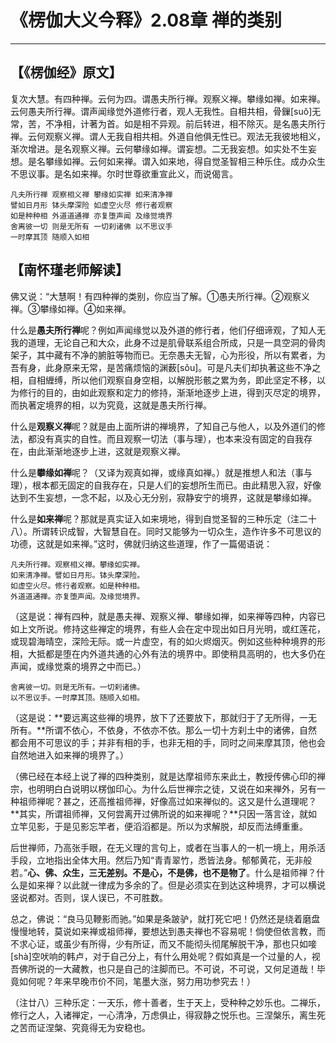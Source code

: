# 《楞伽大义今释》2.08章 禅的类别

------

## 【《楞伽经》原文】

复次大慧。有四种禅。云何为四。谓愚夫所行禅。观察义禅。攀缘如禅。如来禅。云何愚夫所行禅。谓声闻缘觉外道修行者，观人无我性。自相共相，骨鏁[suǒ]无常，苦，不净相，计著为首。如是相不异观。前后转进，相不除灭。是名愚夫所行禅。云何观察义禅。谓人无我自相共相。外道自他俱无性已。观法无我彼地相义，渐次增进。是名观察义禅。云何攀缘如禅。谓妄想。二无我妄想。如实处不生妄想。是名攀缘如禅。云何如来禅。谓入如来地，得自觉圣智相三种乐住。成办众生不思议事。是名如来禅。尔时世尊欲重宣此义，而说偈言。

```
凡夫所行禅 观察相义禅 攀缘如实禅 如来清净禅
譬如日月形 钵头摩深险 如虚空火尽 修行者观察
如是种种相 外道道通禅 亦复堕声闻 及缘觉境界
舍离彼一切 则是无所有 一切刹诸佛 以不思议手
一时摩其顶 随顺入如相
```



## 【南怀瑾老师解读】

佛又说：“大慧啊！有四种禅的类别，你应当了解。①愚夫所行禅。②观察义禅。③攀缘如禅。④如来禅。

什么是**愚夫所行禅**呢？例如声闻缘觉以及外道的修行者，他们仔细谛观，了知人无我的道理，无论自己和大众，此身不过是肌骨联系组合所成，只是一具空洞的骨肉架子，其中藏有不净的腑脏等物而已。无奈愚夫无智，心为形役，所以有累者，为吾有身，此身原来无常，是苦痛烦恼的渊薮[sǒu]。可是凡夫们却执著这些不净之相，自相緾缚，所以他们观察自身空相，以解脱形骸之累为务，即此坚定不移，以为修行的目的，由如此观察和定力的修持，渐渐地逐步上进，得到灭尽定的境界，而执著定境界的相，以为究竟，这就是愚夫所行禅。

什么是**观察义禅**呢？就是由上面所讲的禅境界，了知自己与他人，以及外道们的修法，都没有真实的自性。而且观察一切法（事与理），也本来没有固定的自我存在，由此渐渐地逐步上进，这就是观察义禅。

什么是**攀缘如禅**呢？（又译为观真如禅，或缘真如禅。）就是推想人和法（事与理），根本都无固定的自我存在，只是人们的妄想所生而已。由此精思入寂，好像达到不生妄想，一念不起，以及心无分别，寂静安宁的境界，这就是攀缘如禅。

什么是**如来禅**呢？那就是真实证入如来境地，得到自觉圣智的三种乐定（注二十八）。所谓转识成智，大智慧自在。同时又能够为一切众生，造作许多不可思议的功德，这就是如来禅。”这时，佛就归纳这些道理，作了一篇偈语说：

```
凡夫所行禅。观察相义禅。攀缘如实禅。
如来清净禅。譬如日月形。钵头摩深险。
如虚空火尽。修行者观察。如是种种相。
外道道通禅。亦复堕声闻。及缘觉境界。
```

（这是说：禅有四种，就是愚夫禅、观察义禅、攀缘如禅，如来禅等四种，内容已如上文所说。修持这些禅定的境界，有些人会在定中现出如日月光明，或红莲花，或现碧海晴空，深险无际。或一片虚空，有的如火烬烟灭。例如这些种种境界的形相，大抵都是堕在内外道共通的心外有法的境界中。即使稍具高明的，也大多仍在声闻，或缘觉乘的境界之中而已。）

```
舍离彼一切。则是无所有。一切刹诸佛。
以不思议手。一时摩其顶。随顺入如相。
```

（这是说：**要远离这些禅的境界，放下了还要放下，那就归于了无所得，一无所有。**所谓不依心，不依身，不依亦不依。那么一切十方刹土中的诸佛，自然都会用不可思议的手；并非有相的手，也非无相的手，同时之间来摩其顶，他也会自然地进入如来禅的境界了。）

（佛已经在本经上说了禅的四种类别，就是达摩祖师东来此土，教授传佛心印的禅宗，也明明白白说明以楞伽印心。为什么后世禅宗之徒，又说在如来禅外，另有一种祖师禅呢？甚之，还高推祖师禅，好像高过如来禅似的。这又是什么道理呢？**其实，所谓祖师禅，又何尝离开过佛所说的如来禅呢？**只因一落言诠，就如立竿见影，于是见影忘竿者，便滔滔都是。所以为求解脱，却反而法缚重重。

后世禅师，乃高张手眼，在无义理的言句上，或者在当事人的一机一境上，用杀活手段，立地指出全体大用。然后乃知“青青翠竹，悉皆法身。郁郁黄花，无非般若。”**心、佛、众生，三无差别。不是心，不是佛，也不是物了**。什么是祖师禅？什么是如来禅？以此就一律成为多余的了。但是必须实在到达这种境界，才可以横说竖说都对。否则，误人误已，不可胜数。

总之，佛说：“良马见鞭影而驰。”如果是条跛驴，就打死它吧！仍然还是绕着磨盘慢慢地转，莫说如来禅或祖师禅，要想达到愚夫禅也不容易呢！倘使但依言教，而不求心证，或虽少有所得，少有所证，而又不能彻头彻尾解脱干净，那也只如唼[shà]空吠响的韩卢，对于自己分上，有什么用处呢？假如真是一个过量的人，视吾佛所说的一大藏教，也只是自己的注脚而已。不可说，不可说，又何足道哉！毕竟如何呢？年来早晚市价不同，笔墨大涨，努力用功参究去！）

（注廿八）三种乐定：一天乐，修十善者，生于天上，受种种之妙乐也。二禅乐，修行之人，入诸禅定，一心清净，万虑俱止，得寂静之悦乐也。三涅槃乐，离生死之苦而证涅槃、究竟得无为安稳也。

